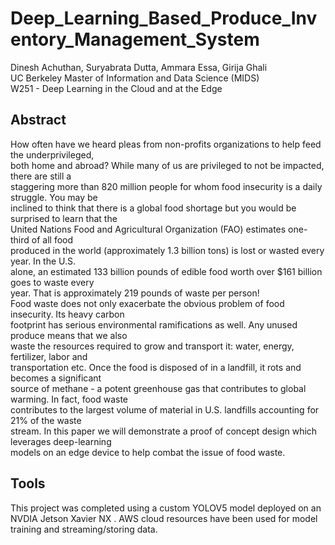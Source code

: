# Deep_Learning_Based_Produce_Inventory_Management_System
Dinesh Achuthan, Suryabrata Dutta, Ammara Essa, Girija Ghali \
UC Berkeley Master of Information and Data Science (MIDS) \
W251 - Deep Learning in the Cloud and at the Edge 

## Abstract
How often have we heard pleas from non-profits organizations to help feed the underprivileged, \
both home and abroad? While many of us are privileged to not be impacted, there are still a \
staggering more than 820 million people for whom food insecurity is a daily struggle. You may be \
inclined to think that there is a global food shortage but you would be surprised to learn that the \
United Nations Food and Agricultural Organization (FAO) estimates one-third of all food \
produced in the world (approximately 1.3 billion tons) is lost or wasted every year. In the U.S. \
alone, an estimated 133 billion pounds of edible food worth over $161 billion goes to waste every \
year. That is approximately 219 pounds of waste per person! \
Food waste does not only exacerbate the obvious problem of food insecurity. Its heavy carbon \
footprint has serious environmental ramifications as well. Any unused produce means that we also \
waste the resources required to grow and transport it: water, energy, fertilizer, labor and \
transportation etc. Once the food is disposed of in a landfill, it rots and becomes a significant \
source of methane - a potent greenhouse gas that contributes to global warming. In fact, food waste \
contributes to the largest volume of material in U.S. landfills accounting for 21% of the waste \
stream. In this paper we will demonstrate a proof of concept design which leverages deep-learning \
models on an edge device to help combat the issue of food waste.

## Tools
This project was completed using a custom YOLOV5 model deployed on an NVDIA Jetson Xavier NX . AWS cloud resources have been used for model training and streaming/storing data.
